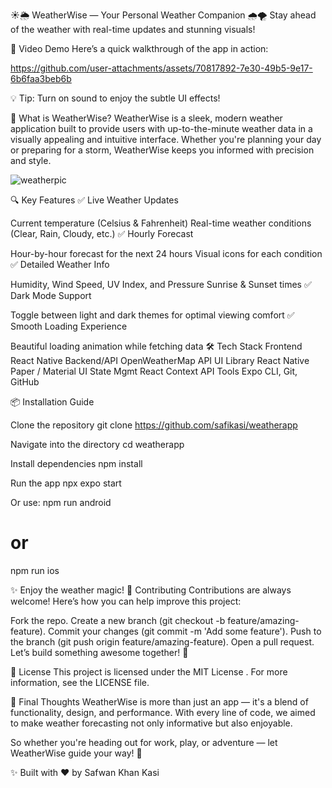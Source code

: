☀️🌦️ WeatherWise — Your Personal Weather Companion 🌧️🌪️
Stay ahead of the weather with real-time updates and stunning visuals! 

🎥 Video Demo
Here’s a quick walkthrough of the app in action:



https://github.com/user-attachments/assets/70817892-7e30-49b5-9e17-6b6faa3beb6b



💡 Tip: Turn on sound to enjoy the subtle UI effects! 


🌟 What is WeatherWise?
WeatherWise is a sleek, modern weather application built to provide users with up-to-the-minute weather data in a visually appealing and intuitive interface. Whether you're planning your day or preparing for a storm, WeatherWise keeps you informed with precision and style.

![weatherpic](https://github.com/user-attachments/assets/7449d83b-b92b-4a5c-a92f-a1862a776ed0)


🔍 Key Features
✅ Live Weather Updates

Current temperature (Celsius & Fahrenheit)
Real-time weather conditions (Clear, Rain, Cloudy, etc.)
✅ Hourly Forecast

Hour-by-hour forecast for the next 24 hours
Visual icons for each condition
✅ Detailed Weather Info

Humidity, Wind Speed, UV Index, and Pressure
Sunrise & Sunset times
✅ Dark Mode Support

Toggle between light and dark themes for optimal viewing comfort
✅ Smooth Loading Experience

Beautiful loading animation while fetching data
🛠️ Tech Stack
Frontend
React Native
Backend/API
OpenWeatherMap API
UI Library
React Native Paper / Material UI
State Mgmt
React Context API
Tools
Expo CLI, Git, GitHub

📦 Installation Guide

Clone the repository
git clone https://github.com/safikasi/weatherapp

Navigate into the directory
cd weatherapp

Install dependencies
npm install

Run the app
npx expo start

Or use:
npm run android
# or
npm run ios

✨ Enjoy the weather magic!
🤝 Contributing
Contributions are always welcome! Here’s how you can help improve this project:

Fork the repo.
Create a new branch (git checkout -b feature/amazing-feature).
Commit your changes (git commit -m 'Add some feature').
Push to the branch (git push origin feature/amazing-feature).
Open a pull request.
Let’s build something awesome together! 🙌

📄 License
This project is licensed under the MIT License . For more information, see the LICENSE file.

🎉 Final Thoughts
WeatherWise is more than just an app — it's a blend of functionality, design, and performance. With every line of code, we aimed to make weather forecasting not only informative but also enjoyable.

So whether you're heading out for work, play, or adventure — let WeatherWise guide your way! 🌈

✨ Built with ❤️ by Safwan Khan Kasi
